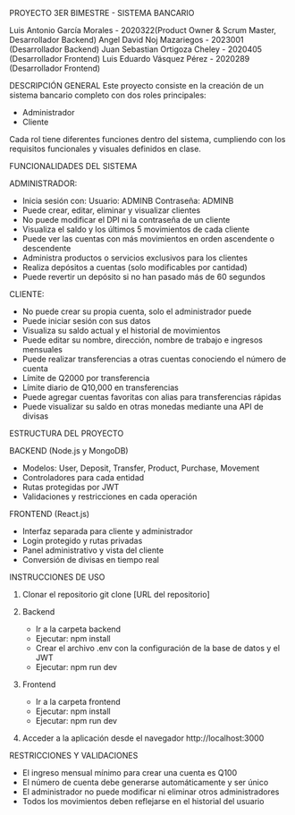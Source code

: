 PROYECTO 3ER BIMESTRE - SISTEMA BANCARIO

Luis Antonio García Morales - 2020322(Product Owner & Scrum Master, Desarrollador Backend) Angel David Noj Mazariegos - 2023001 (Desarrollador Backend) Juan Sebastian Ortigoza Cheley - 2020405  (Desarrollador Frontend) Luis Eduardo Vásquez Pérez - 2020289 (Desarrollador Frontend)

DESCRIPCIÓN GENERAL
Este proyecto consiste en la creación de un sistema bancario completo con dos roles principales:
- Administrador
- Cliente

Cada rol tiene diferentes funciones dentro del sistema, cumpliendo con los requisitos funcionales y visuales definidos en clase.

FUNCIONALIDADES DEL SISTEMA

ADMINISTRADOR:
- Inicia sesión con:
  Usuario: ADMINB
  Contraseña: ADMINB
- Puede crear, editar, eliminar y visualizar clientes
- No puede modificar el DPI ni la contraseña de un cliente
- Visualiza el saldo y los últimos 5 movimientos de cada cliente
- Puede ver las cuentas con más movimientos en orden ascendente o descendente
- Administra productos o servicios exclusivos para los clientes
- Realiza depósitos a cuentas (solo modificables por cantidad)
- Puede revertir un depósito si no han pasado más de 60 segundos

CLIENTE:
- No puede crear su propia cuenta, solo el administrador puede
- Puede iniciar sesión con sus datos
- Visualiza su saldo actual y el historial de movimientos
- Puede editar su nombre, dirección, nombre de trabajo e ingresos mensuales
- Puede realizar transferencias a otras cuentas conociendo el número de cuenta
- Límite de Q2000 por transferencia
- Límite diario de Q10,000 en transferencias
- Puede agregar cuentas favoritas con alias para transferencias rápidas
- Puede visualizar su saldo en otras monedas mediante una API de divisas

ESTRUCTURA DEL PROYECTO

BACKEND (Node.js y MongoDB)
- Modelos: User, Deposit, Transfer, Product, Purchase, Movement
- Controladores para cada entidad
- Rutas protegidas por JWT
- Validaciones y restricciones en cada operación

FRONTEND (React.js)
- Interfaz separada para cliente y administrador
- Login protegido y rutas privadas
- Panel administrativo y vista del cliente
- Conversión de divisas en tiempo real

INSTRUCCIONES DE USO

1. Clonar el repositorio
   git clone [URL del repositorio]

2. Backend
   - Ir a la carpeta backend
   - Ejecutar: npm install
   - Crear el archivo .env con la configuración de la base de datos y el JWT
   - Ejecutar: npm run dev

3. Frontend
   - Ir a la carpeta frontend
   - Ejecutar: npm install
   - Ejecutar: npm run dev

4. Acceder a la aplicación desde el navegador
   http://localhost:3000

RESTRICCIONES Y VALIDACIONES

- El ingreso mensual mínimo para crear una cuenta es Q100
- El número de cuenta debe generarse automáticamente y ser único
- El administrador no puede modificar ni eliminar otros administradores
- Todos los movimientos deben reflejarse en el historial del usuario
